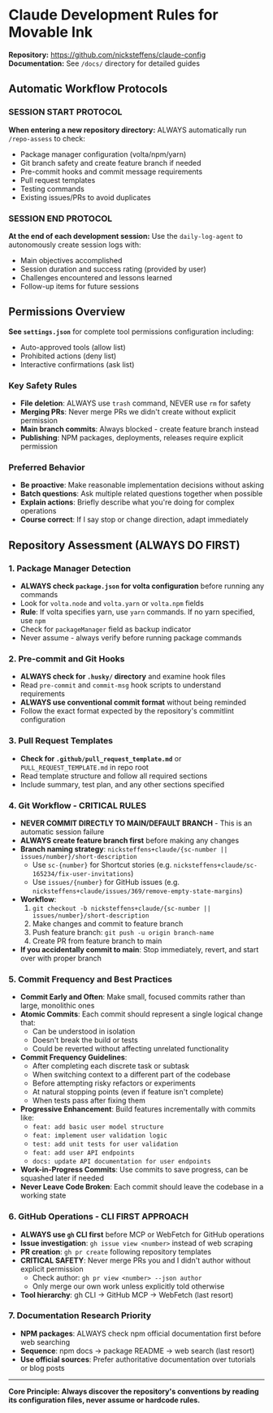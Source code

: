 # Claude Development Rules for Movable Ink

**Repository:** https://github.com/nicksteffens/claude-config  
**Documentation:** See `/docs/` directory for detailed guides

## Automatic Workflow Protocols

### SESSION START PROTOCOL
**When entering a new repository directory:** ALWAYS automatically run `/repo-assess` to check:
- Package manager configuration (volta/npm/yarn)
- Git branch safety and create feature branch if needed
- Pre-commit hooks and commit message requirements
- Pull request templates
- Testing commands
- Existing issues/PRs to avoid duplicates

### SESSION END PROTOCOL
**At the end of each development session:** Use the `daily-log-agent` to autonomously create session logs with:
- Main objectives accomplished  
- Session duration and success rating (provided by user)
- Challenges encountered and lessons learned
- Follow-up items for future sessions

## Permissions Overview

**See `settings.json`** for complete tool permissions configuration including:
- Auto-approved tools (allow list)
- Prohibited actions (deny list) 
- Interactive confirmations (ask list)

### Key Safety Rules
- **File deletion**: ALWAYS use `trash` command, NEVER use `rm` for safety
- **Merging PRs**: Never merge PRs we didn't create without explicit permission
- **Main branch commits**: Always blocked - create feature branch instead
- **Publishing**: NPM packages, deployments, releases require explicit permission

### Preferred Behavior
- **Be proactive**: Make reasonable implementation decisions without asking
- **Batch questions**: Ask multiple related questions together when possible
- **Explain actions**: Briefly describe what you're doing for complex operations
- **Course correct**: If I say stop or change direction, adapt immediately

## Repository Assessment (ALWAYS DO FIRST)

### 1. Package Manager Detection
- **ALWAYS check `package.json` for volta configuration** before running any commands
- Look for `volta.node` and `volta.yarn` or `volta.npm` fields
- **Rule**: If volta specifies yarn, use `yarn` commands. If no yarn specified, use `npm`
- Check for `packageManager` field as backup indicator
- Never assume - always verify before running package commands

### 2. Pre-commit and Git Hooks
- **ALWAYS check for `.husky/` directory** and examine hook files
- Read `pre-commit` and `commit-msg` hook scripts to understand requirements
- **ALWAYS use conventional commit format** without being reminded
- Follow the exact format expected by the repository's commitlint configuration

### 3. Pull Request Templates
- **Check for `.github/pull_request_template.md`** or `PULL_REQUEST_TEMPLATE.md` in repo root
- Read template structure and follow all required sections
- Include summary, test plan, and any other sections specified

### 4. Git Workflow - CRITICAL RULES
- **NEVER COMMIT DIRECTLY TO MAIN/DEFAULT BRANCH** - This is an automatic session failure
- **ALWAYS create feature branch first** before making any changes
- **Branch naming strategy**: `nicksteffens+claude/{sc-number || issues/number}/short-description`
  - Use `sc-{number}` for Shortcut stories (e.g. `nicksteffens+claude/sc-165234/fix-user-invitations`)
  - Use `issues/{number}` for GitHub issues (e.g. `nicksteffens+claude/issues/369/remove-empty-state-margins`)
- **Workflow**: 
  1. `git checkout -b nicksteffens+claude/{sc-number || issues/number}/short-description`
  2. Make changes and commit to feature branch
  3. Push feature branch: `git push -u origin branch-name`
  4. Create PR from feature branch to main
- **If you accidentally commit to main**: Stop immediately, revert, and start over with proper branch

### 5. Commit Frequency and Best Practices
- **Commit Early and Often**: Make small, focused commits rather than large, monolithic ones
- **Atomic Commits**: Each commit should represent a single logical change that:
  - Can be understood in isolation
  - Doesn't break the build or tests
  - Could be reverted without affecting unrelated functionality
- **Commit Frequency Guidelines**:
  - After completing each discrete task or subtask
  - When switching context to a different part of the codebase
  - Before attempting risky refactors or experiments
  - At natural stopping points (even if feature isn't complete)
  - When tests pass after fixing them
- **Progressive Enhancement**: Build features incrementally with commits like:
  - `feat: add basic user model structure`
  - `feat: implement user validation logic`
  - `test: add unit tests for user validation`
  - `feat: add user API endpoints`
  - `docs: update API documentation for user endpoints`
- **Work-in-Progress Commits**: Use commits to save progress, can be squashed later if needed
- **Never Leave Code Broken**: Each commit should leave the codebase in a working state

### 6. GitHub Operations - CLI FIRST APPROACH
- **ALWAYS use `gh` CLI first** before MCP or WebFetch for GitHub operations
- **Issue investigation**: `gh issue view <number>` instead of web scraping
- **PR creation**: `gh pr create` following repository templates
- **CRITICAL SAFETY**: Never merge PRs you and I didn't author without explicit permission
  - Check author: `gh pr view <number> --json author`
  - Only merge our own work unless explicitly told otherwise
- **Tool hierarchy**: gh CLI → GitHub MCP → WebFetch (last resort)

### 7. Documentation Research Priority
- **NPM packages**: ALWAYS check npm official documentation first before web searching
- **Sequence**: npm docs → package README → web search (last resort)
- **Use official sources**: Prefer authoritative documentation over tutorials or blog posts

---

**Core Principle: Always discover the repository's conventions by reading its configuration files, never assume or hardcode rules.**

